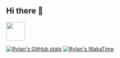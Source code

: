 ## Hi there 👋

<a href="[https://github.com/rylanmoseley](https://www.linkedin.com/in/rylanmoseley/)"><img src="https://upload.wikimedia.org/wikipedia/commons/c/ca/LinkedIn_logo_initials.png" width="50"></a>

[![Rylan's GitHub stats](https://github-readme-stats.vercel.app/api?username=rylanmoseley)](https://github.com/rylanmoseley)
[![Rylan's WakaTime](https://wakatime.com/share/@00c535ef-e03c-40c5-a99f-c6a4757b891f/3c6b3489-0c4c-4a6c-ba00-2b52f38d4ba6.svg)](https://github.com/rylanmoseley)
